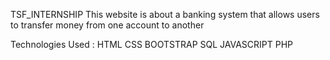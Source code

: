 TSF_INTERNSHIP
This website is about a banking system that allows users to transfer money from one account to another

Technologies Used :
HTML CSS BOOTSTRAP SQL JAVASCRIPT PHP
